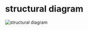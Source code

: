 # structural diagram

![structural diagram](https://user-images.githubusercontent.com/94483005/143085999-d3c4928b-92d9-45e4-8335-d581c63afb1f.jpg)
